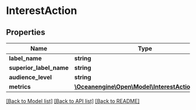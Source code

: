 # InterestAction

## Properties
Name | Type | Description | Notes
------------ | ------------- | ------------- | -------------
**label_name** | **string** |  | [optional] 
**superior_label_name** | **string** |  | [optional] 
**audience_level** | **string** |  | [optional] 
**metrics** | [**\Oceanengine\Open\Model\InterestActionMetrics**](InterestActionMetrics.md) |  | [optional] 

[[Back to Model list]](../README.md#documentation-for-models) [[Back to API list]](../README.md#documentation-for-api-endpoints) [[Back to README]](../README.md)


